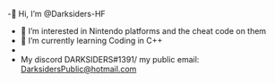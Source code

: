 -👋 Hi, I’m @Darksiders-HF
- 👀 I’m interested in Nintendo platforms and the cheat code on them
- 🌱 I’m currently learning  Coding in C++
- 
- My discord DARKSIDERS#1391/ my public email: DarksidersPublic@hotmail.com

<!---
Darksiders-HF/Darksiders-HF is a ✨ special ✨ repository because its `README.md` (this file) appears on your GitHub profile."
--->
